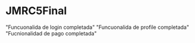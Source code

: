# JMRC5Final

"Funcuonalida de login completada"
"Funcuonalida de profile completada"
"Fucnionalidad de pago completada"